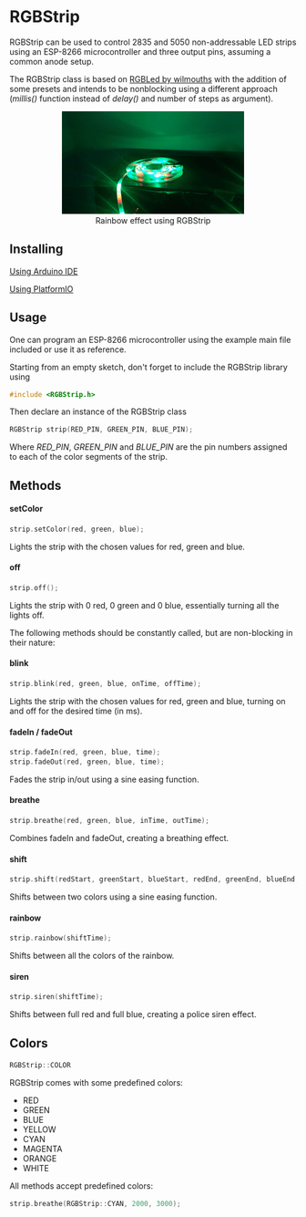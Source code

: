 # RGBStrip

RGBStrip can be used to control 2835 and 5050 non-addressable LED strips using an ESP-8266 microcontroller and three output pins, assuming a common anode setup.

The RGBStrip class is based on [RGBLed by wilmouths](https://github.com/wilmouths/RGBLed) with the addition of some presets and intends to be nonblocking using a different approach (_millis()_ function instead of _delay()_ and number of steps as argument).


<div align="center">
  <figure>
  <img src="./rainbow.gif" alt="Rainbow effect" title="Rainbow"/><br>
  <figcaption>Rainbow effect using RGBStrip</figcaption>
  </figure>
</div>

## Installing

[Using Arduino IDE](https://www.arduino.cc/en/Guide/Libraries)

[Using PlatformIO](https://www.youtube.com/watch?v=EBlHNBNHESQ)

## Usage

One can program an ESP-8266 microcontroller using the example main file included or use it as reference.

Starting from an empty sketch, don't forget to include the RGBStrip library using

```C++
#include <RGBStrip.h>
```

Then declare an instance of the RGBStrip class

```C++
RGBStrip strip(RED_PIN, GREEN_PIN, BLUE_PIN);
```
Where _RED_PIN_, _GREEN_PIN_ and _BLUE_PIN_ are the pin numbers assigned to each of the color segments of the strip.

## Methods

#### setColor
```C++
strip.setColor(red, green, blue);
```
  Lights the strip with the chosen values for red, green and blue.

#### off
```C++
strip.off();
```
  Lights the strip with 0 red, 0 green and 0 blue, essentially turning all the lights off.

The following methods should be constantly called, but are non-blocking in their nature:

#### blink
```C++
strip.blink(red, green, blue, onTime, offTime);
```
  Lights the strip with the chosen values for red, green and blue, turning on and off for the desired time (in ms).

#### fadeIn / fadeOut
```C++
strip.fadeIn(red, green, blue, time);
strip.fadeOut(red, green, blue, time);
```
  Fades the strip in/out using a sine easing function.

#### breathe
```C++
strip.breathe(red, green, blue, inTime, outTime);
```
  Combines fadeIn and fadeOut, creating a breathing effect.

#### shift
```C++
strip.shift(redStart, greenStart, blueStart, redEnd, greenEnd, blueEnd, time);
```
  Shifts between two colors using a sine easing function.

#### rainbow
```C++
strip.rainbow(shiftTime);
```
  Shifts between all the colors of the rainbow.

#### siren
```C++
strip.siren(shiftTime);
```
  Shifts between full red and full blue, creating a police siren effect.

## Colors

```C++
RGBStrip::COLOR
```

RGBStrip comes with some predefined colors: 
- RED
- GREEN
- BLUE
- YELLOW
- CYAN
- MAGENTA
- ORANGE
- WHITE

All methods accept predefined colors:

```C++
strip.breathe(RGBStrip::CYAN, 2000, 3000);
```
